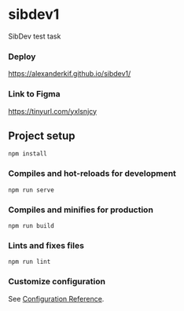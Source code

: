 # sibdev1

SibDev test task

### Deploy

https://alexanderkif.github.io/sibdev1/

### Link to Figma

https://tinyurl.com/yxlsnjcy

## Project setup
```
npm install
```

### Compiles and hot-reloads for development
```
npm run serve
```

### Compiles and minifies for production
```
npm run build
```

### Lints and fixes files
```
npm run lint
```

### Customize configuration
See [Configuration Reference](https://cli.vuejs.org/config/).

